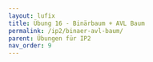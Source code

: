 ```yaml
---
layout: lufix
title: Übung 16 - Binärbaum + AVL Baum
permalink: /ip2/binaer-avl-baum/
parent: Übungen für IP2
nav_order: 9
---
```

